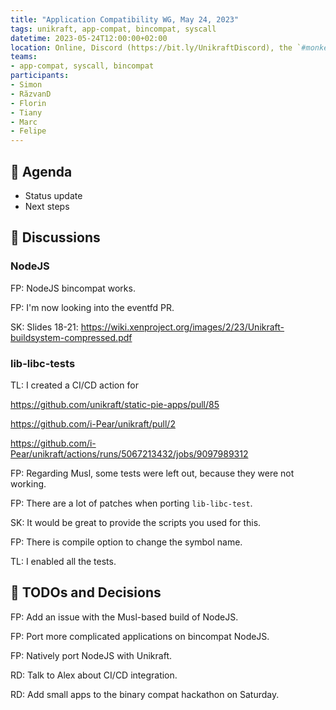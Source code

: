 ```yaml
---
title: "Application Compatibility WG, May 24, 2023"
tags: unikraft, app-compat, bincompat, syscall
datetime: 2023-05-24T12:00:00+02:00
location: Online, Discord (https://bit.ly/UnikraftDiscord), the `#monkey-business` voice channel
teams:
- app-compat, syscall, bincompat
participants:
- Simon
- RăzvanD
- Florin
- Tiany
- Marc
- Felipe
---
```


## :dart: Agenda

- Status update
- Next steps

## :closed_book: Discussions

### NodeJS

FP: NodeJS bincompat works.

FP: I'm now looking into the eventfd PR.

SK: Slides 18-21: https://wiki.xenproject.org/images/2/23/Unikraft-buildsystem-compressed.pdf

### lib-libc-tests

TL: I created a CI/CD action for 

https://github.com/unikraft/static-pie-apps/pull/85

https://github.com/i-Pear/unikraft/pull/2

https://github.com/i-Pear/unikraft/actions/runs/5067213432/jobs/9097989312

FP: Regarding Musl, some tests were left out, because they were not working.

FP: There are a lot of patches when porting `lib-libc-test`.

SK: It would be great to provide the scripts you used for this.

FP: There is compile option to change the symbol name.

TL: I enabled all the tests.

## :wrench: TODOs and Decisions

FP: Add an issue with the Musl-based build of NodeJS.

FP: Port more complicated applications on bincompat NodeJS.

FP: Natively port NodeJS with Unikraft.

RD: Talk to Alex about CI/CD integration.

RD: Add small apps to the binary compat hackathon on Saturday.
